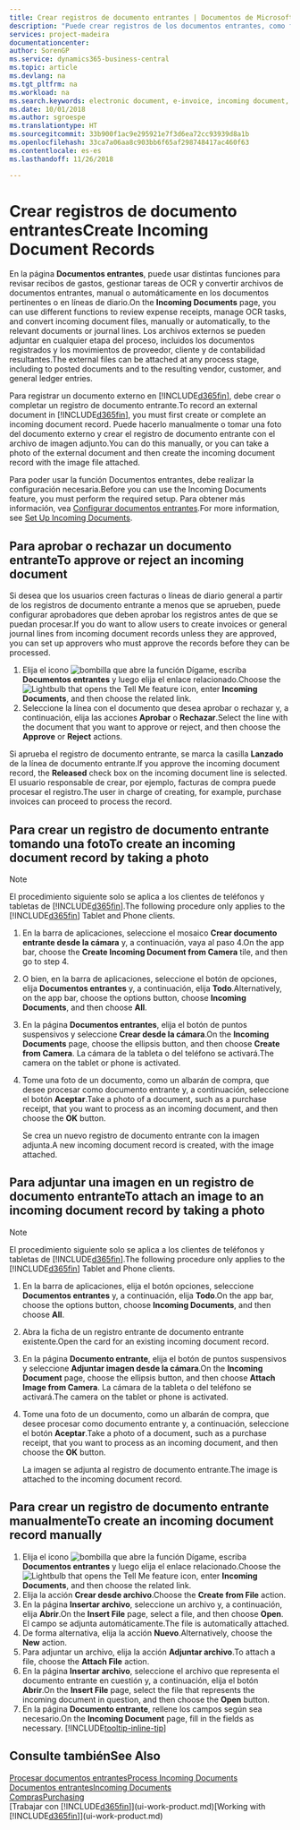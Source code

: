 ```yaml
---
title: Crear registros de documento entrantes | Documentos de Microsoft
description: "Puede crear registros de los documentos entrantes, como facturas electrónicas, y administrar las tareas de OCR, comercio electrónico e intercambio de documentos."
services: project-madeira
documentationcenter: 
author: SorenGP
ms.service: dynamics365-business-central
ms.topic: article
ms.devlang: na
ms.tgt_pltfrm: na
ms.workload: na
ms.search.keywords: electronic document, e-invoice, incoming document, OCR, ecommerce, document exchange, import invoice
ms.date: 10/01/2018
ms.author: sgroespe
ms.translationtype: HT
ms.sourcegitcommit: 33b900f1ac9e295921e7f3d6ea72cc93939d8a1b
ms.openlocfilehash: 33ca7a06aa8c903bb6f65af298748417ac460f63
ms.contentlocale: es-es
ms.lasthandoff: 11/26/2018

---
```

# <a name="create-incoming-document-records"></a><span data-ttu-id="e424a-103">Crear registros de documento entrantes</span><span class="sxs-lookup"><span data-stu-id="e424a-103">Create Incoming Document Records</span></span>
<span data-ttu-id="e424a-104">En la página **Documentos entrantes**, puede usar distintas funciones para revisar recibos de gastos, gestionar tareas de OCR y convertir archivos de documentos entrantes, manual o automáticamente en los documentos pertinentes o en líneas de diario.</span><span class="sxs-lookup"><span data-stu-id="e424a-104">On the **Incoming Documents** page, you can use different functions to review expense receipts, manage OCR tasks, and convert incoming document files, manually or automatically, to the relevant documents or journal lines.</span></span> <span data-ttu-id="e424a-105">Los archivos externos se pueden adjuntar en cualquier etapa del proceso, incluidos los documentos registrados y los movimientos de proveedor, cliente y de contabilidad resultantes.</span><span class="sxs-lookup"><span data-stu-id="e424a-105">The external files can be attached at any process stage, including to posted documents and to the resulting vendor, customer, and general ledger entries.</span></span>

<span data-ttu-id="e424a-106">Para registrar un documento externo en [!INCLUDE[d365fin](includes/d365fin_md.md)], debe crear o completar un registro de documento entrante.</span><span class="sxs-lookup"><span data-stu-id="e424a-106">To record an external document in [!INCLUDE[d365fin](includes/d365fin_md.md)], you must first create or complete an incoming document record.</span></span> <span data-ttu-id="e424a-107">Puede hacerlo manualmente o tomar una foto del documento externo y crear el registro de documento entrante con el archivo de imagen adjunto.</span><span class="sxs-lookup"><span data-stu-id="e424a-107">You can do this manually, or you can take a photo of the external document and then create the incoming document record with the image file attached.</span></span>

<span data-ttu-id="e424a-108">Para poder usar la función Documentos entrantes, debe realizar la configuración necesaria.</span><span class="sxs-lookup"><span data-stu-id="e424a-108">Before you can use the Incoming Documents feature, you must perform the required setup.</span></span> <span data-ttu-id="e424a-109">Para obtener más información, vea [Configurar documentos entrantes](across-how-setup-income-documents.md).</span><span class="sxs-lookup"><span data-stu-id="e424a-109">For more information, see [Set Up Incoming Documents](across-how-setup-income-documents.md).</span></span>

## <a name="to-approve-or-reject-an-incoming-document"></a><span data-ttu-id="e424a-110">Para aprobar o rechazar un documento entrante</span><span class="sxs-lookup"><span data-stu-id="e424a-110">To approve or reject an incoming document</span></span>
<span data-ttu-id="e424a-111">Si desea que los usuarios creen facturas o líneas de diario general a partir de los registros de documento entrante a menos que se aprueben, puede configurar aprobadores que deben aprobar los registros antes de que se puedan procesar.</span><span class="sxs-lookup"><span data-stu-id="e424a-111">If you do want to allow users to create invoices or general journal lines from incoming document records unless they are approved, you can set up approvers who must approve the records before they can be processed.</span></span>

1. <span data-ttu-id="e424a-112">Elija el icono ![bombilla que abre la función Dígame](media/ui-search/search_small.png "Dígame que desea hacer"), escriba **Documentos entrantes** y luego elija el enlace relacionado.</span><span class="sxs-lookup"><span data-stu-id="e424a-112">Choose the ![Lightbulb that opens the Tell Me feature](media/ui-search/search_small.png "Tell me what you want to do") icon, enter **Incoming Documents**, and then choose the related link.</span></span>
2. <span data-ttu-id="e424a-113">Seleccione la línea con el documento que desea aprobar o rechazar y, a continuación, elija las acciones **Aprobar** o **Rechazar**.</span><span class="sxs-lookup"><span data-stu-id="e424a-113">Select the line with the document that you want to approve or reject, and then choose the **Approve** or **Reject** actions.</span></span>

<span data-ttu-id="e424a-114">Si aprueba el registro de documento entrante, se marca la casilla **Lanzado** de la línea de documento entrante.</span><span class="sxs-lookup"><span data-stu-id="e424a-114">If you approve the incoming document record, the **Released** check box on the incoming document line is selected.</span></span> <span data-ttu-id="e424a-115">El usuario responsable de crear, por ejemplo, facturas de compra puede procesar el registro.</span><span class="sxs-lookup"><span data-stu-id="e424a-115">The user in charge of creating, for example, purchase invoices can proceed to process the record.</span></span>

## <a name="to-create-an-incoming-document-record-by-taking-a-photo"></a><span data-ttu-id="e424a-116">Para crear un registro de documento entrante tomando una foto</span><span class="sxs-lookup"><span data-stu-id="e424a-116">To create an incoming document record by taking a photo</span></span>
> [!NOTE]  
>   <span data-ttu-id="e424a-117">El procedimiento siguiente solo se aplica a los clientes de teléfonos y tabletas de [!INCLUDE[d365fin](includes/d365fin_md.md)].</span><span class="sxs-lookup"><span data-stu-id="e424a-117">The following procedure only applies to the [!INCLUDE[d365fin](includes/d365fin_md.md)] Tablet and Phone clients.</span></span>

1. <span data-ttu-id="e424a-118">En la barra de aplicaciones, seleccione el mosaico **Crear documento entrante desde la cámara** y, a continuación, vaya al paso 4.</span><span class="sxs-lookup"><span data-stu-id="e424a-118">On the app bar, choose the **Create Incoming Document from Camera** tile, and then go to step 4.</span></span>
2. <span data-ttu-id="e424a-119">O bien, en la barra de aplicaciones, seleccione el botón de opciones, elija **Documentos entrantes** y, a continuación, elija **Todo**.</span><span class="sxs-lookup"><span data-stu-id="e424a-119">Alternatively, on the app bar, choose the options button, choose **Incoming Documents**, and then choose **All**.</span></span>
3. <span data-ttu-id="e424a-120">En la página **Documentos entrantes**, elija el botón de puntos suspensivos y seleccione **Crear desde la cámara**.</span><span class="sxs-lookup"><span data-stu-id="e424a-120">On the **Incoming Documents** page, choose the ellipsis button, and then choose **Create from Camera**.</span></span> <span data-ttu-id="e424a-121">La cámara de la tableta o del teléfono se activará.</span><span class="sxs-lookup"><span data-stu-id="e424a-121">The camera on the tablet or phone is activated.</span></span>
4. <span data-ttu-id="e424a-122">Tome una foto de un documento, como un albarán de compra, que desee procesar como documento entrante y, a continuación, seleccione el botón **Aceptar**.</span><span class="sxs-lookup"><span data-stu-id="e424a-122">Take a photo of a document, such as a purchase receipt, that you want to process as an incoming document, and then choose the **OK** button.</span></span>

    <span data-ttu-id="e424a-123">Se crea un nuevo registro de documento entrante con la imagen adjunta.</span><span class="sxs-lookup"><span data-stu-id="e424a-123">A new incoming document record is created, with the image attached.</span></span>

## <a name="to-attach-an-image-to-an-incoming-document-record-by-taking-a-photo"></a><span data-ttu-id="e424a-124">Para adjuntar una imagen en un registro de documento entrante</span><span class="sxs-lookup"><span data-stu-id="e424a-124">To attach an image to an incoming document record by taking a photo</span></span>
> [!NOTE]  
>   <span data-ttu-id="e424a-125">El procedimiento siguiente solo se aplica a los clientes de teléfonos y tabletas de [!INCLUDE[d365fin](includes/d365fin_md.md)].</span><span class="sxs-lookup"><span data-stu-id="e424a-125">The following procedure only applies to the [!INCLUDE[d365fin](includes/d365fin_md.md)] Tablet and Phone clients.</span></span>

1. <span data-ttu-id="e424a-126">En la barra de aplicaciones, elija el botón opciones, seleccione **Documentos entrantes** y, a continuación, elija **Todo**.</span><span class="sxs-lookup"><span data-stu-id="e424a-126">On the app bar, choose the options button, choose **Incoming Documents**, and then choose **All**.</span></span>
2. <span data-ttu-id="e424a-127">Abra la ficha de un registro entrante de documento entrante existente.</span><span class="sxs-lookup"><span data-stu-id="e424a-127">Open the card for an existing incoming document record.</span></span>
3. <span data-ttu-id="e424a-128">En la página **Documento entrante**, elija el botón de puntos suspensivos y seleccione **Adjuntar imagen desde la cámara**.</span><span class="sxs-lookup"><span data-stu-id="e424a-128">On the **Incoming Document** page, choose the ellipsis button, and then choose **Attach Image from Camera**.</span></span> <span data-ttu-id="e424a-129">La cámara de la tableta o del teléfono se activará.</span><span class="sxs-lookup"><span data-stu-id="e424a-129">The camera on the tablet or phone is activated.</span></span>
4. <span data-ttu-id="e424a-130">Tome una foto de un documento, como un albarán de compra, que desee procesar como documento entrante y, a continuación, seleccione el botón **Aceptar**.</span><span class="sxs-lookup"><span data-stu-id="e424a-130">Take a photo of a document, such as a purchase receipt, that you want to process as an incoming document, and then choose the **OK** button.</span></span>

    <span data-ttu-id="e424a-131">La imagen se adjunta al registro de documento entrante.</span><span class="sxs-lookup"><span data-stu-id="e424a-131">The image is attached to the incoming document record.</span></span>

## <a name="to-create-an-incoming-document-record-manually"></a><span data-ttu-id="e424a-132">Para crear un registro de documento entrante manualmente</span><span class="sxs-lookup"><span data-stu-id="e424a-132">To create an incoming document record manually</span></span>
1. <span data-ttu-id="e424a-133">Elija el icono ![bombilla que abre la función Dígame](media/ui-search/search_small.png "Dígame que desea hacer"), escriba **Documentos entrantes** y luego elija el enlace relacionado.</span><span class="sxs-lookup"><span data-stu-id="e424a-133">Choose the ![Lightbulb that opens the Tell Me feature](media/ui-search/search_small.png "Tell me what you want to do") icon, enter **Incoming Documents**, and then choose the related link.</span></span>
2. <span data-ttu-id="e424a-134">Elija la acción **Crear desde archivo**.</span><span class="sxs-lookup"><span data-stu-id="e424a-134">Choose the **Create from File** action.</span></span>  
3. <span data-ttu-id="e424a-135">En la página **Insertar archivo**, seleccione un archivo y, a continuación, elija **Abrir**.</span><span class="sxs-lookup"><span data-stu-id="e424a-135">On the **Insert File** page, select a file, and then choose **Open**.</span></span> <span data-ttu-id="e424a-136">El campo se adjunta automáticamente.</span><span class="sxs-lookup"><span data-stu-id="e424a-136">The file is automatically attached.</span></span>
4. <span data-ttu-id="e424a-137">De forma alternativa, elija la acción **Nuevo**.</span><span class="sxs-lookup"><span data-stu-id="e424a-137">Alternatively, choose the **New** action.</span></span>
5. <span data-ttu-id="e424a-138">Para adjuntar un archivo, elija la acción **Adjuntar archivo**.</span><span class="sxs-lookup"><span data-stu-id="e424a-138">To attach a file, choose the **Attach File** action.</span></span>
6. <span data-ttu-id="e424a-139">En la página **Insertar archivo**, seleccione el archivo que representa el documento entrante en cuestión y, a continuación, elija el botón **Abrir**.</span><span class="sxs-lookup"><span data-stu-id="e424a-139">On the **Insert File** page, select the file that represents the incoming document in question, and then choose the **Open** button.</span></span>
7. <span data-ttu-id="e424a-140">En la página **Documento entrante**, rellene los campos según sea necesario.</span><span class="sxs-lookup"><span data-stu-id="e424a-140">On the **Incoming Document** page, fill in the fields as necessary.</span></span> [!INCLUDE[tooltip-inline-tip](includes/tooltip-inline-tip_md.md)]

## <a name="see-also"></a><span data-ttu-id="e424a-141">Consulte también</span><span class="sxs-lookup"><span data-stu-id="e424a-141">See Also</span></span>
[<span data-ttu-id="e424a-142">Procesar documentos entrantes</span><span class="sxs-lookup"><span data-stu-id="e424a-142">Process Incoming Documents</span></span>](across-process-income-documents.md)  
[<span data-ttu-id="e424a-143">Documentos entrantes</span><span class="sxs-lookup"><span data-stu-id="e424a-143">Incoming Documents</span></span>](across-income-documents.md)  
[<span data-ttu-id="e424a-144">Compras</span><span class="sxs-lookup"><span data-stu-id="e424a-144">Purchasing</span></span>](purchasing-manage-purchasing.md)  
<span data-ttu-id="e424a-145">[Trabajar con [!INCLUDE[d365fin](includes/d365fin_md.md)]](ui-work-product.md)</span><span class="sxs-lookup"><span data-stu-id="e424a-145">[Working with [!INCLUDE[d365fin](includes/d365fin_md.md)]](ui-work-product.md)</span></span>

